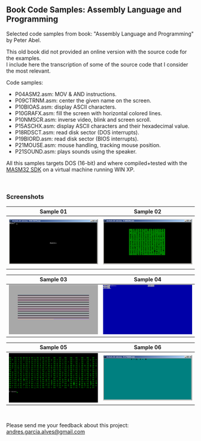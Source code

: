 ## Book Code Samples: Assembly Language and Programming

Selected code samples from book: "Assembly Language and Programming" by Peter Abel.

This old book did not provided an online version with the source code for the examples.  
I include here the transcription of some of the source code that I consider the most relevant.

Code samples:
- P04ASM2.asm: MOV & AND instructions.
- P09CTRNM.asm: center the given name on the screen.
- P10BIOAS.asm: display ASCII characters.
- P10GRAFX.asm: fill the screen with horizontal colored lines.
- P10NMSCR.asm: inverse video, blink and screen scroll.
- P15ASCHX.asm: display ASCII characters and their hexadecimal value.
- P18RDSCT.asm: read disk sector (DOS interrupts).
- P19BIORD.asm: read disk sector (BIOS interrupts).
- P21MOUSE.asm: mouse handling, tracking mouse position.
- P21SOUND.asm: plays sounds using the speaker.

All this samples targets DOS (16-bit) and where compiled+tested with the [MASM32 SDK](https://www.masm32.com/) on a virtual machine running WIN XP.

&nbsp;

### Screenshots

| Sample 01                     | Sample 02                     |
|-------------------------------|-------------------------------|
| ![](resources/P09CTRNM.png)   | ![](resources/P10BIOAS.png)   |

| Sample 03                     |  Sample 04                    |
|-------------------------------|-------------------------------|
| ![](resources/P10GRAFX.png)   | ![](resources/P10NMSCR.png)   |

| Sample 05                     |  Sample 06                    |
|-------------------------------|-------------------------------|
| ![](resources/P15ASCHX.png)   | ![](resources/P21MOUSE.png)   |

&nbsp;

Please send me your feedback about this project: andres.garcia.alves@gmail.com
